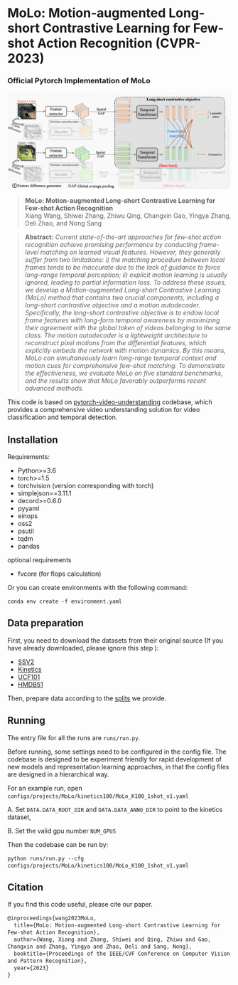 # MoLo: Motion-augmented Long-short Contrastive Learning for Few-shot Action Recognition (CVPR-2023)
### Official Pytorch Implementation of MoLo

<img src = "MoLo_arch.png" width="800">

> **MoLo: Motion-augmented Long-short Contrastive Learning for Few-shot Action Recognition**<br>
> Xiang Wang,  Shiwei Zhang,  Zhiwu Qing, Changxin Gao,  Yingya Zhang,  Deli Zhao, and Nong Sang

<!-- > [Paper](https://arxiv.org/abs/2304.00946) -->

> **Abstract:** *Current state-of-the-art approaches for few-shot action recognition achieve promising performance by conducting frame-level matching on learned visual features. However, they generally suffer from two limitations: i) the matching procedure between local frames tends to be inaccurate due to the lack of guidance to force long-range temporal perception; ii) explicit motion learning is usually ignored, leading to partial information loss. To address these issues, we develop a Motion-augmented Long-short Contrastive Learning (MoLo) method that contains two crucial components, including a long-short contrastive objective and a motion autodecoder. Specifically, the long-short contrastive objective is to endow local frame features with long-form temporal awareness by maximizing their agreement with the global token of videos belonging to the same class. The motion autodecoder is a lightweight architecture to reconstruct pixel motions from the differential features, which explicitly embeds the network with motion dynamics. By this means, MoLo can simultaneously learn long-range temporal context and motion cues for comprehensive few-shot matching. To demonstrate the effectiveness, we evaluate MoLo on five standard benchmarks, and the results show that MoLo favorably outperforms recent advanced methods.*


This code is based on [pytorch-video-understanding](https://github.com/alibaba-mmai-research/TAdaConv) codebase, which provides a comprehensive video understanding solution for video classification and temporal detection. 

## Installation

Requirements:
- Python>=3.6
- torch>=1.5
- torchvision (version corresponding with torch)
- simplejson==3.11.1
- decord>=0.6.0
- pyyaml
- einops
- oss2
- psutil
- tqdm
- pandas

optional requirements
- fvcore (for flops calculation)

Or you can create environments with the following command:
```
conda env create -f environment.yaml
```

## Data preparation

First, you need to download the datasets from their original source (If you have already downloaded, please ignore this step
):

- [SSV2](https://20bn.com/datasets/something-something#download)
- [Kinetics](https://github.com/Showmax/kinetics-downloader)
- [UCF101](https://www.crcv.ucf.edu/data/UCF101.php)
- [HMDB51](https://serre-lab.clps.brown.edu/resource/hmdb-a-large-human-motion-database/#Downloads)

Then, prepare data according to the [splits](configs/projects/MoLo) we provide.

## Running
The entry file for all the runs are `runs/run.py`. 

Before running, some settings need to be configured in the config file. 
The codebase is designed to be experiment friendly for rapid development of new models and representation learning approaches, in that the config files are designed in a hierarchical way.

For an example run, open `configs/projects/MoLo/kinetics100/MoLo_K100_1shot_v1.yaml`

A. Set `DATA.DATA_ROOT_DIR` and `DATA.DATA_ANNO_DIR` to point to the kinetics dataset, 

B. Set the valid gpu number `NUM_GPUS`

Then the codebase can be run by:
```
python runs/run.py --cfg configs/projects/MoLo/kinetics100/MoLo_K100_1shot_v1.yaml
```

## Citation
If you find this code useful, please cite our paper.

~~~~
@inproceedings{wang2023MoLo,
  title={MoLo: Motion-augmented Long-short Contrastive Learning for Few-shot Action Recognition},
  author={Wang, Xiang and Zhang, Shiwei and Qing, Zhiwu and Gao, Changxin and Zhang, Yingya and Zhao, Deli and Sang, Nong},
  booktitle={Proceedings of the IEEE/CVF Conference on Computer Vision and Pattern Recognition},
  year={2023}
}
~~~~
